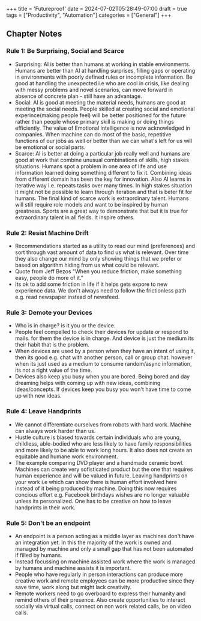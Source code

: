 +++
title = 'Futureproof'
date = 2024-07-02T05:28:49-07:00
draft = true
tags = ["Productivity", "Automation"]
categories = ["General"]
+++

## Chapter Notes
### Rule 1: Be Surprising, Social and Scarce
* Surprising: AI is better than humans at working in stable environments. Humans are better than AI at handling surprises, filling gaps or operating in environments with poorly defined rules or incomplete information. Be good at handling the unexpected i.e who are cool in crisis, like dealing with messy problems and novel scenarios, can move forward in absence of concrete plan - still have an advantage.
* Social: AI is good at meeting the material needs, humans are good at meeting the social needs. People skilled at creating social and emotional experince(making people feel) will be better positioned for the future rather than people whose primary skill is making or doing things efficiently. The value of Emotional intelligence is now acknowledged in companies. When machine can do most of the basic, repetitive functions of our jobs as well or better than we can what's left for us will be emotional or social parts.
* Scarce: AI is better at doing a particular job really well and humans are good at work that combine unusual combinations of skills, high stakes situations. Humans spot a problem in one area of life and use information learned doing something different to fix it. Combining ideas from different domain has been the key for innovation. Also AI learns in iterative way i.e. repeats tasks over many times. In high stakes situation it might not be possible to learn through iteration and that is beter fit for humans. The final kind of scarce work is extraordinary talent. Humans will still require role models and want to be inspired by human greatness. Sports are a great way to demonstrate that but it is true for extraordinary talent in all fields. It inspire others. 
### Rule 2: Resist Machine Drift
* Recommendations started as a utility to read our mind (preferences) and sort through vast amount of data to find us what is relevant. Over time they also change our mind by only showing things that we prefer or based on algorithm hiding from us what could be relevant.
* Quote from Jeff Bezos "When you reduce friction, make something easy, people do more of it."
* Its ok to add some friction in life if it helps gets expore to new experience data. We don't always need to follow the frictionless path e.g. read newspaper instead of newsfeed.
### Rule 3: Demote your Devices
* Who is in charge? is it you or the device.
* People feel compelled to check their devices for update or respond to mails. for them the device is in charge. And device is just the medium its their habit that is the problem.
* When devices are used by a person when they have an intent of using it, then its good e.g. chat with another person, call or group chat. however when its just used as a medium to consume random/async information, its not a right value of the time.
* Devices also keep you busy when you are bored. Being bored and day dreaming helps with coming up with new ideas, combining ideas/concepts. If devices keep you busy you won't have time to come up with new ideas.
### Rule 4: Leave Handprints
* We cannot differentiate ourselves from robots with hard work. Machine can always work harder than us.
* Hustle culture is biased towards certain individuals who are young, childless, able-bodied who are less likely to have family responsibilities and more likely to be able to work long hours. It also does not create an equitable and humane work environment.
* The example comparing DVD player and a handmade ceramic bowl. Machines can create very sofisticated product but the one that requires human experience and will be valued in future. Leaving handprints on your work i.e which can show there is human effort involved here instead of it being produced by machine. Doing this now requires concious effort e.g. Facebook birthdays wishes are no longer valuable unless its personalized. One has to be creative on how to leave handprints in their work.
### Rule 5: Don't be an endpoint
* An endpoint is a person acting as a middle layer as machines don't have an integration yet. In this the majority of the work is owned and managed by machine and only a small gap that has not been automated if filled by humans.
* Instead focussing on machine assisted work where the work is managed by humans and machine assists it is important.
* People who have regularly in person interactions can produce more creative work and remote employees can be more productive since they save time, work along but might lack creativity. 
* Remote workers need to go overboard to express their humanity and remind others of their presence. Also create opportunities to interact socially via virtual calls, connect on non work related calls, be on video calls.
